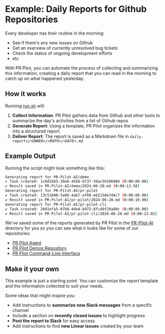 # Example: Daily Reports for Github Repositories

Every developer has their routine in the morning:
- See if there's any new issues on Github
- Get an overview of currently unresolved bug tickets
- Check the status of ongoing development efforts
- etc

With PR Pilot, you can automate the process of collecting and summarizing this information, creating a daily report that you can read in the morning to catch up on what happened yesterday.

## How it works

Running [run.sh](run.sh) will:

1. **Collect Information**: PR Pilot gathers data from Github and other tools to summarize the day's activities from a list of Github repos
2. **Generate Report**: Using a template, PR Pilot organizes the information into a structured report.
3. **Deliver Report**: The report is saved as a Markdown file in `daily-reports/<OWNER>/<REPO>/<DATE>.md`

## Example Output

Running the script might look something like this:

```bash
Generating report for PR-Pilot-AI/demo
✔ Task created: 1c8d1b65-30a8-45b6-b737-38ac56306984 (0:00:00.00)
✔ Result saved in PR-Pilot-AI/demo/2024-06-20.md (0:00:13.58)
Generating report for PR-Pilot-AI/pr-pilot
✔ Task created: 13c51b00-5e06-4ab7-af60-e62158e7d4c7 (0:00:00.00)
✔ Result saved in PR-Pilot-AI/pr-pilot/2024-06-20.md (0:00:19.90)
Generating report for PR-Pilot-AI/pr-pilot-cli
✔ Task created: 2601efa5-07b8-4de4-b972-8fc49f29a80c (0:00:00.00)
✔ Result saved in PR-Pilot-AI/pr-pilot-cli/2024-06-20.md (0:00:22.01)
```

We've saved some of the reports generated by PR Pilot in the [PR-Pilot-AI](PR-Pilot-AI) directory for you
so you can see what it looks like for some of our repositories:
- [PR Pilot Agent](PR-Pilot-AI/pr-pilot-cli/2024-06-20.md)
- [PR Pilot Demos Repository](PR-Pilot-AI/demo/2024-06-20.md)
- [PR Pilot Command-Line Interface](PR-Pilot-AI/pr-pilot/2024-06-20.md)

## Make it your own
This example is just a starting point. You can customize the report template and the information collected to suit your needs.

Some ideas that might inspire you:
- Add instructions to **summarize new Slack messages** from a specific channel
- Include a section on **recently closed issues** to highlight progress
- **Post the report to Slack** for easy access
- Add instructions to find **new Linear issues** created by your team

